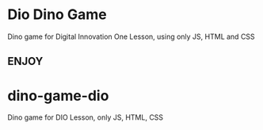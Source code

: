 
# Dio Dino Game 
Dino game for Digital Innovation One Lesson, using only JS, HTML and CSS

## ENJOY


# dino-game-dio
Dino game for DIO Lesson, only JS, HTML, CSS
